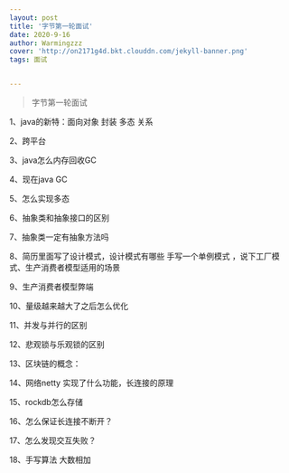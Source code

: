 ```yaml
---
layout: post
title: '字节第一轮面试'
date: 2020-9-16
author: Warmingzzz
cover: 'http://on2171g4d.bkt.clouddn.com/jekyll-banner.png'
tags: 面试


---
```


>字节第一轮面试



1、java的新特：面向对象 封装 多态 关系

2、跨平台

3、java怎么内存回收GC 

4、现在java GC

5、怎么实现多态

6、抽象类和抽象接口的区别

7、抽象类一定有抽象方法吗

8、简历里面写了设计模式，设计模式有哪些 手写一个单例模式 ，说下工厂模式、生产消费者模型适用的场景

9、生产消费者模型弊端

10、量级越来越大了之后怎么优化

11、并发与并行的区别

12、悲观锁与乐观锁的区别

13、区块链的概念：  

14、网络netty 实现了什么功能，长连接的原理

15、rockdb怎么存储

16、怎么保证长连接不断开？

17、怎么发现交互失败？

18、手写算法 大数相加